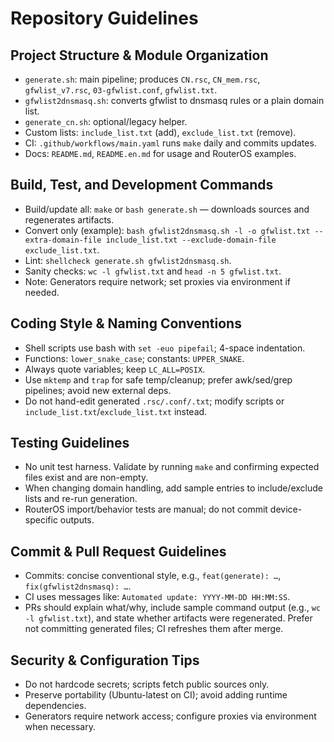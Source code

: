 # Repository Guidelines

## Project Structure & Module Organization
- `generate.sh`: main pipeline; produces `CN.rsc`, `CN_mem.rsc`, `gfwlist_v7.rsc`, `03-gfwlist.conf`, `gfwlist.txt`.
- `gfwlist2dnsmasq.sh`: converts gfwlist to dnsmasq rules or a plain domain list.
- `generate_cn.sh`: optional/legacy helper.
- Custom lists: `include_list.txt` (add), `exclude_list.txt` (remove).
- CI: `.github/workflows/main.yaml` runs `make` daily and commits updates.
- Docs: `README.md`, `README.en.md` for usage and RouterOS examples.

## Build, Test, and Development Commands
- Build/update all: `make` or `bash generate.sh` — downloads sources and regenerates artifacts.
- Convert only (example): `bash gfwlist2dnsmasq.sh -l -o gfwlist.txt --extra-domain-file include_list.txt --exclude-domain-file exclude_list.txt`.
- Lint: `shellcheck generate.sh gfwlist2dnsmasq.sh`.
- Sanity checks: `wc -l gfwlist.txt` and `head -n 5 gfwlist.txt`.
- Note: Generators require network; set proxies via environment if needed.

## Coding Style & Naming Conventions
- Shell scripts use bash with `set -euo pipefail`; 4-space indentation.
- Functions: `lower_snake_case`; constants: `UPPER_SNAKE`.
- Always quote variables; keep `LC_ALL=POSIX`.
- Use `mktemp` and `trap` for safe temp/cleanup; prefer awk/sed/grep pipelines; avoid new external deps.
- Do not hand-edit generated `.rsc/.conf/.txt`; modify scripts or `include_list.txt`/`exclude_list.txt` instead.

## Testing Guidelines
- No unit test harness. Validate by running `make` and confirming expected files exist and are non-empty.
- When changing domain handling, add sample entries to include/exclude lists and re-run generation.
- RouterOS import/behavior tests are manual; do not commit device-specific outputs.

## Commit & Pull Request Guidelines
- Commits: concise conventional style, e.g., `feat(generate): …`, `fix(gfwlist2dnsmasq): …`.
- CI uses messages like: `Automated update: YYYY-MM-DD HH:MM:SS`.
- PRs should explain what/why, include sample command output (e.g., `wc -l gfwlist.txt`), and state whether artifacts were regenerated. Prefer not committing generated files; CI refreshes them after merge.

## Security & Configuration Tips
- Do not hardcode secrets; scripts fetch public sources only.
- Preserve portability (Ubuntu-latest on CI); avoid adding runtime dependencies.
- Generators require network access; configure proxies via environment when necessary.

